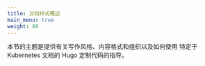 ```yaml
---
title: 文档样式概述
main_menu: true
weight: 80
---
```



本节的主题是提供有关写作风格、内容格式和组织以及如何使用
特定于 Kubernetes 文档的 Hugo 定制代码的指导。
